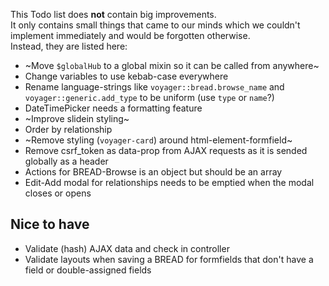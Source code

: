 This Todo list does **not** contain big improvements.  
It only contains small things that came to our minds which we couldn't implement immediately and would be forgotten otherwise.  
Instead, they are listed here:

- ~Move `$globalHub` to a global mixin so it can be called from anywhere~
- Change variables to use kebab-case everywhere
- Rename language-strings like `voyager::bread.browse_name` and `voyager::generic.add_type` to be uniform (use `type` or `name`?)
- DateTimePicker needs a formatting feature
- ~Improve slidein styling~
- Order by relationship
- ~Remove styling (`voyager-card`) around html-element-formfield~
- Remove csrf_token as data-prop from AJAX requests as it is sended globally as a header
- Actions for BREAD-Browse is an object but should be an array
- Edit-Add modal for relationships needs to be emptied when the modal closes or opens

## Nice to have
- Validate (hash) AJAX data and check in controller
- Validate layouts when saving a BREAD for formfields that don't have a field or double-assigned fields